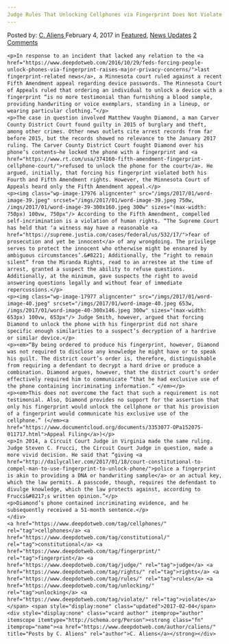 ```yaml
---
Judge Rules That Unlocking Cellphones via Fingerprint Does Not Violate Constitutional Rights
---
```

<article class="post-listing post-17971 post type-post status-publish format-standard has-post-thumbnail hentry  tag-cellphones tag-constitutional tag-fingerprint tag-judge tag-rights tag-rules tag-unlocking tag-violate">
    <div class="post-inner">
        <span>Posted by: <a href="https://www.deepdotweb.com/author/caliens/" title="">C. Aliens </a></span>
    <span>February 4, 2017</span>
    <span>in <a href="https://www.deepdotweb.com/category/deepdot-news/" rel="category tag">Featured</a>, <a href="https://www.deepdotweb.com/category/news-updates/" rel="category tag">News Updates</a></span>
    <span><a href="https://www.deepdotweb.com/2017/02/04/judge-rules-unlocking-cellphones-via-fingerprint-not-violate-constitutional-rights/#comments">2 Comments</a></span>
    </p>
    <div class="clear"></div>
    
    <p>In response to an incident that lacked any relation to the <a href="https://www.deepdotweb.com/2016/10/29/feds-forcing-people-unlock-phones-via-fingerprint-raises-major-privacy-concerns/">last fingerprint-related news</a>, a Minnesota court ruled against a recent Fifth Amendment appeal regarding device passwords. The Minnesota Court of Appeals ruled that ordering an individual to unlock a device with a fingerprint “is no more testimonial than furnishing a blood sample, providing handwriting or voice exemplars, standing in a lineup, or wearing particular clothing.”</p>
    <p>The case in question involved Matthew Vaughn Diamond, a man Carver County District Court found guilty in 2015 of burglary and theft, among other crimes. Other news outlets cite arrest records from far before 2015, but the records showed no relevance to the January 2017 ruling. The Carver County District Court fought Diamond over his phone’s contents—he locked the phone with a fingerprint and <a href="https://www.rt.com/usa/374160-fifth-amendment-fingerprint-cellphone-court/">refused to unlock the phone for the court</a>. He argued, initially, that forcing his fingerprint violated both his Fourth and Fifth Amendment rights. However, the Minnesota Court of Appeals heard only the Fifth Amendment appeal.</p>
    <p><img class="wp-image-17976 aligncenter" src="/imgs/2017/01/word-image-39.jpeg" srcset="/imgs/2017/01/word-image-39.jpeg 750w, /imgs/2017/01/word-image-39-300x160.jpeg 300w" sizes="(max-width: 750px) 100vw, 750px"/> According to the Fifth Amendment, compelled self-incrimination is a violation of human rights. “The Supreme Court has held that ‘a witness may have a reasonable <a href="https://supreme.justia.com/cases/federal/us/532/17/">fear of prosecution and yet be innocent</a> of any wrongdoing. The privilege serves to protect the innocent who otherwise might be ensnared by ambiguous circumstances’.&#8221; Additionally, the “right to remain silent” from the Miranda Rights, read to an arrestee at the time of arrest, granted a suspect the ability to refuse questions. Additionally, at the minimum, gave suspects the right to avoid answering questions legally and without fear of immediate repercussions.</p>
    <p><img class="wp-image-17977 aligncenter" src="/imgs/2017/01/word-image-40.jpeg" srcset="/imgs/2017/01/word-image-40.jpeg 653w, /imgs/2017/01/word-image-40-300x146.jpeg 300w" sizes="(max-width: 653px) 100vw, 653px"/> Judge Smith, however, argued that forcing Diamond to unlock the phone with his fingerprint did not share specific enough similarities to a suspect’s decryption of a hardrive or similar device.</p>
    <p><em>“By being ordered to produce his fingerprint, however, Diamond was not required to disclose any knowledge he might have or to speak his guilt. The district court’s order is, therefore, distinguishable from requiring a defendant to decrypt a hard drive or produce a combination. Diamond argues, however, that the district court’s order effectively required him to communicate “that he had exclusive use of the phone containing incriminating information.” </em></p>
    <p><em>This does not overcome the fact that such a requirement is not testimonial. Also, Diamond provides no support for the assertion that only his fingerprint would unlock the cellphone or that his provision of a fingerprint would communicate his exclusive use of the cellphone.” (</em><a href="https://www.documentcloud.org/documents/3353077-OPa152075-011717.html">Appeal Filing</a>)</p>
    <p>In 2014, a Circuit Court Judge in Virginia made the same ruling. Judge Steven C. Frucci, the Circuit Court Judge in question, made a more vivid decision. He said that “giving <a href="http://dailycaller.com/2017/01/18/court-constitutional-to-compel-man-to-use-fingerprint-to-unlock-phone/">police a fingerprint is akin to providing a DNA or handwriting sample</a> or an actual key, which the law permits. A passcode, though, requires the defendant to divulge knowledge, which the law protects against, according to Frucci&#8217;s written opinion.”</p>
    <p>Diamond’s phone contained incriminating evidence, and he subsequently received a 51-month sentence.</p>
    </div>
    <a href="https://www.deepdotweb.com/tag/cellphones/" rel="tag">cellphones</a> <a href="https://www.deepdotweb.com/tag/constitutional/" rel="tag">constitutional</a> <a href="https://www.deepdotweb.com/tag/fingerprint/" rel="tag">fingerprint</a> <a href="https://www.deepdotweb.com/tag/judge/" rel="tag">judge</a> <a href="https://www.deepdotweb.com/tag/rights/" rel="tag">rights</a> <a href="https://www.deepdotweb.com/tag/rules/" rel="tag">rules</a> <a href="https://www.deepdotweb.com/tag/unlocking/" rel="tag">unlocking</a> <a href="https://www.deepdotweb.com/tag/violate/" rel="tag">violate</a></span> <span style="display:none" class="updated">2017-02-04</span>
    <div style="display:none" class="vcard author" itemprop="author" itemscope itemtype="http://schema.org/Person"><strong class="fn" itemprop="name"><a href="https://www.deepdotweb.com/author/caliens/" title="Posts by C. Aliens" rel="author">C. Aliens</a></strong></div>
    
